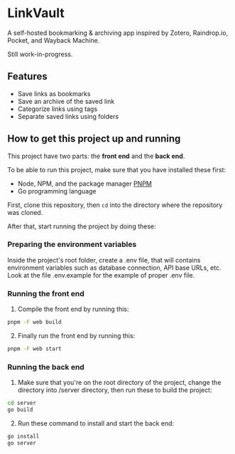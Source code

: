 # LinkVault

A self-hosted bookmarking & archiving app inspired by Zotero, Raindrop.io, Pocket, and Wayback Machine. 

Still work-in-progress.

## Features

- Save links as bookmarks
- Save an archive of the saved link
- Categorize links using tags
- Separate saved links using folders

## How to get this project up and running

This project have two parts: the **front end** and the **back end**. 

To be able to run this project, make sure that you have installed these first:

- Node, NPM, and the package manager [PNPM](https://pnpm.io/)
- Go programming language

First, clone this repository, then `cd` into the directory where the repository was cloned. 

After that, start running the project by doing these:

### Preparing the environment variables

Inside the project's root folder, create a .env file, that will contains environment variables such as database connection, API base URLs, etc. Look at the file .env.example for the example of proper .env file. 

### Running the front end

1. Compile the front end by running this:

  ```bash
  pnpm -F web build
  ```

2. Finally run the front end by running this:

  ```bash
  pnpm -F web start
  ```

### Running the back end 

1. Make sure that you're on the root directory of the project, change the directory into /server directory, then run these to build the project:

  ```bash
  cd server
  go build
  ```

2. Run these command to install and start the back end:

  ```bash
  go install
  go server
  ```

